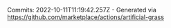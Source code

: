 Commits: 2022-10-11T11:19:42.257Z - Generated via https://github.com/marketplace/actions/artificial-grass
<br>
